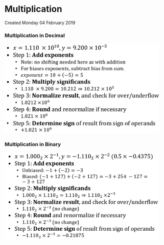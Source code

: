 # Multiplication
Created Monday 04 February 2019

### Multiplication in Decimal
![](./Multiplication/pasted_image.png)

### Multiplication in Binary
![](./Multiplication/pasted_image001.png)

